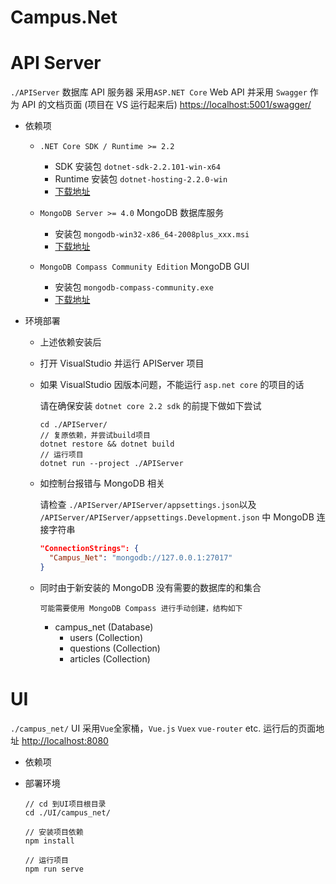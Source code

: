 # Campus.Net

# API Server

`./APIServer`
数据库 API 服务器 采用`ASP.NET Core` Web API
并采用 `Swagger` 作为 API 的文档页面 (项目在 VS 运行起来后) [https://localhost:5001/swagger/](https://localhost:5001/swagger/)

- 依赖项

  - `.NET Core SDK / Runtime >= 2.2`

    - SDK 安装包 `dotnet-sdk-2.2.101-win-x64`
    - Runtime 安装包 `dotnet-hosting-2.2.0-win`
    - [下载地址](https://dotnet.microsoft.com/download)

  - `MongoDB Server >= 4.0` MongoDB 数据库服务

    - 安装包 `mongodb-win32-x86_64-2008plus_xxx.msi`
    - [下载地址](https://fastdl.mongodb.org/win32/mongodb-win32-x86_64-2008plus-ssl-4.0.4-signed.msi)

  - `MongoDB Compass Community Edition` MongoDB GUI
    - 安装包 `mongodb-compass-community.exe`
    - [下载地址](https://downloads.mongodb.com/compass/mongodb-compass-community-1.16.3-win32-x64.exe)

- 环境部署

  - 上述依赖安装后
  - 打开 VisualStudio 并运行 APIServer 项目
  - 如果 VisualStudio 因版本问题，不能运行 `asp.net core` 的项目的话

    请在确保安装 `dotnet core 2.2 sdk` 的前提下做如下尝试

    ```
    cd ./APIServer/
    // 复原依赖，并尝试build项目
    dotnet restore && dotnet build
    // 运行项目
    dotnet run --project ./APIServer
    ```

  - 如控制台报错与 MongoDB 相关

    请检查 `./APIServer/APIServer/appsettings.json`以及 `/APIServer/APIServer/appsettings.Development.json` 中 MongoDB 连接字符串

    ```json
    "ConnectionStrings": {
      "Campus_Net": "mongodb://127.0.0.1:27017"
    }
    ```

  - 同时由于新安装的 MongoDB 没有需要的数据库的和集合

        可能需要使用 MongoDB Compass 进行手动创建，结构如下

    - campus_net (Database)
      - users (Collection)
      - questions (Collection)
      - articles (Collection)

# UI

`./campus_net/`
UI 采用`Vue`全家桶，`Vue.js` `Vuex` `vue-router` etc.
运行后的页面地址 [http://localhost:8080](http://localhost:8080)

- 依赖项
- 部署环境

  ```
  // cd 到UI项目根目录
  cd ./UI/campus_net/

  // 安装项目依赖
  npm install

  // 运行项目
  npm run serve
  ```
